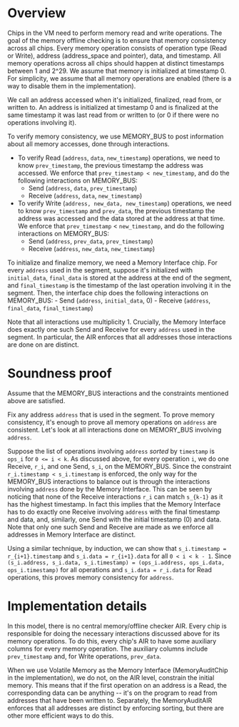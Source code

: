 # Overview
Chips in the VM need to perform memory read and write operations. The goal of the memory offline checking is to ensure that memory consistency across all chips. Every memory operation consists of operation type (Read or Write), address (address_space and pointer), data, and timestamp. All memory operations across all chips should happen at distinct timestamps between 1 and 2^29. We assume that memory is initialized at timestamp 0. For simplicity, we assume that all memory operations are enabled (there is a way to disable them in the implementation).

We call an address accessed when it's initialized, finalized, read from, or written to. An address is initialized at timestamp 0 and is finalized at the same timestamp it was last read from or written to (or 0 if there were no operations involving it).

To verify memory consistency, we use MEMORY_BUS to post information about all memory accesses, done through interactions.
- To verify Read (`address`, `data`, `new_timestamp`) operations, we need to know `prev_timestamp`, the previous timestamp the address was accessed. We enforce that `prev_timestamp < new_timestamp`, and do the following interactions on MEMORY_BUS:
    - Send (`address`, `data`, `prev_timestamp`)
    - Receive (`address`, `data`, `new_timestamp`)
- To verify Write (`address, new_data, new_timestamp`) operations, we need to know `prev_timestamp` and `prev_data`, the previous timestamp the address was accessed and the data stored at the address at that time. We enforce that `prev_timestamp` < `new_timestamp`, and do the following interactions on MEMORY_BUS:
    - Send (`address`, `prev_data`, `prev_timestamp`)
    - Receive (`address`, `new_data`, `new_timestamp`)

To initialize and finalize memory, we need a Memory Interface chip. For every `address` used in the segment, suppose it's initialized with `initial_data`, `final_data` is stored at the address at the end of the segment, and `final_timestamp` is the timestamp of the last operation involving it in the segment. Then, the interface chip does the following interactions on MEMORY_BUS:
    - Send (`address`, `initial_data`, 0)
    - Receive (`address`, `final_data`, `final_timestamp`)

Note that all interactions use multiplicity 1. Crucially, the Memory Interface does exactly one such Send and Receive for every `address` used in the segment. In particular, the AIR enforces that all addresses those interactions are done on are distinct.

# Soundness proof
Assume that the MEMORY_BUS interactions and the constraints mentioned above are satisfied.

Fix any address `address` that is used in the segment. To prove memory consistency, it's enough to prove all memory operations on `address` are consistent. Let's look at all interactions done on MEMORY_BUS involving `address`.

Suppose the list of operations involving `address` *sorted* by `timestamp` is `ops_i` for `0 <= i < k`. As discussed above, for every operation `i`, we do one Receive, `r_i`, and one Send, `s_i`, on the MEMORY_BUS. Since the constraint `r_i.timestamp < s_i.timestamp` is enforced, the only way for the MEMORY_BUS interactions to balance out is through the interactions involving `address` done by the Memory Interface. This can be seen by noticing that none of the Receive interactions `r_i` can match `s_{k-1}` as it has the highest timestamp. In fact this implies that the Memory Interface has to do exactly one Receive involving `address` with the final timestamp and data, and, similarly, one Send with the initial timestamp (0) and data. Note that only one such Send and Receive are made as we enforce all addresses in Memory Interface are distinct.

Using a similar technique, by induction, we can show that `s_i.timestamp = r_{i+1}.timestamp` and `s_i.data = r_{i+1}.data` for all `0 < i < k - 1`. Since `(s_i.address, s_i.data, s_i.timestamp) = (ops_i.address, ops_i.data, ops_i.timestamp)` for all operations and `s_i.data = r_i.data` for Read operations, this proves memory consistency for `address`.


# Implementation details
In this model, there is no central memory/offline checker AIR. Every chip is responsible for doing the necessary interactions discussed above for its memory operations. To do this, every chip's AIR  to have some auxiliary columns for every memory operation. The auxiliary columns include `prev_timestamp` and, for Write operations, `prev_data`.

When we use Volatile Memory as the Memory Interface (MemoryAuditChip in the implementation), we do not, on the AIR level, constrain the initial memory. This means that if the first operation on an address is a Read, the corresponding data can be anything -- it's on the program to read from addresses that have been written to. Separately, the MemoryAuditAIR enforces that all addresses are distinct by enforcing sorting, but there are other more efficient ways to do this.
